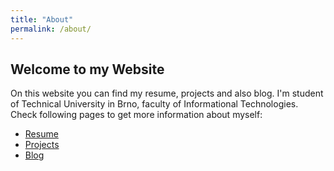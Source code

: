 ```yaml
---
title: "About"
permalink: /about/
---
```

## Welcome to my Website
On this website you can find my resume, projects and also blog.
I'm student of Technical University in Brno, faculty of Informational
Technologies. Check following pages to get more information about
myself:
+ [Resume](x00Pavel.github.io/resume)
+ [Projects](x00Pavel.github.io/projects)
+ [Blog](x00Pavel.github.io/blog)
